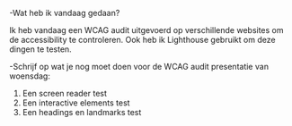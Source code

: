 -Wat heb ik vandaag gedaan? 

Ik heb vandaag een WCAG audit uitgevoerd op verschillende websites om de accessibility te controleren. Ook heb ik Lighthouse gebruikt om deze dingen te testen.

-Schrijf op wat je nog moet doen voor de WCAG audit presentatie van woensdag:

1. Een screen reader test
2. Een interactive elements test
3. Een headings en landmarks test